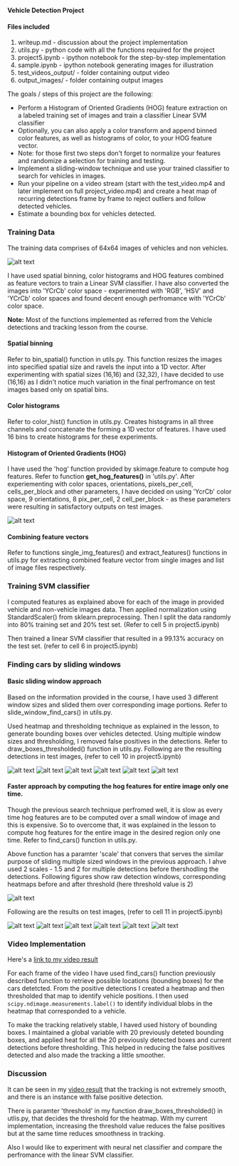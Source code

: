 **Vehicle Detection Project**

#### Files included

1. writeup.md - discussion about the project implementation
2. utils.py - python code with all the functions required for the project
3. project5.ipynb - ipython notebook for the step-by-step implementation
4. sample.ipynb - ipython notebook generating images for illustration
5. test_videos_output/ - folder containing output video
6. output_images/ - folder containing output images

The goals / steps of this project are the following:

* Perform a Histogram of Oriented Gradients (HOG) feature extraction on a labeled training set of images and train a classifier Linear SVM classifier
* Optionally, you can also apply a color transform and append binned color features, as well as histograms of color, to your HOG feature vector. 
* Note: for those first two steps don't forget to normalize your features and randomize a selection for training and testing.
* Implement a sliding-window technique and use your trained classifier to search for vehicles in images.
* Run your pipeline on a video stream (start with the test_video.mp4 and later implement on full project_video.mp4) and create a heat map of recurring detections frame by frame to reject outliers and follow detected vehicles.
* Estimate a bounding box for vehicles detected.

[//]: # (Image References)
[image1]: ./examples/car_not_car.png
[image2]: ./examples/HOG_example.jpg

[image3]: ./output_images/test1_sliding_window.jpg
[image4]: ./output_images/test2_sliding_window.jpg
[image5]: ./output_images/test3_sliding_window.jpg
[image6]: ./output_images/test4_sliding_window.jpg
[image7]: ./output_images/test5_sliding_window.jpg
[image8]: ./output_images/test6_sliding_window.jpg

[image9]: ./output_images/test1.jpg
[image10]: ./output_images/test2.jpg
[image11]: ./output_images/test3.jpg
[image12]: ./output_images/test4.jpg
[image13]: ./output_images/test5.jpg
[image14]: ./output_images/test6.jpg

[image15]: ./examples/heatmap_det_thresh.JPG

[video1]: ./project_video.mp4

### Training Data

The training data comprises of 64x64 images of vehicles and non vehicles.

![alt text][image1]

I have used spatial binning, color histograms and HOG features combined as feature vectors to train a Linear SVM classifier. I have also converted the images into 'YCrCb' color space - experimented with 'RGB', 'HSV' and 'YCrCb' color spaces and found decent enough perfromance with 'YCrCb' color space.

**Note:** Most of the functions implemented as referred from the Vehicle detections and tracking lesson from the course.

#### Spatial binning

Refer to bin_spatial() function in utils.py. This function resizes the images into specified spatial size and ravels the input into a 1D vector. After experimenting with spatial sizes (16,16) and (32,32), I have decided to use (16,16) as I didn't notice much variation in the final perfromance on test images based only on spatial bins.

#### Color histograms

Refer to color_hist() function in utils.py. Creates histograms in all three channels and concatenate the forming a 1D vector of features. I have used 16 bins to create histograms for these experiments.

#### Histogram of Oriented Gradients (HOG)

I have used the 'hog' function provided by skimage.feature to compute hog features. Refer to function **get_hog_features()** in 'utils.py'. After experiementing with color spaces, orientations, pixels_per_cell, cells_per_block and other parameters, I have decided on using 'YcrCb' color space, 9 orientations, 8 pix_per_cell, 2 cell_per_block - as these parameters were resulting in satisfactory outputs on test images.

![alt text][image2]

#### Combining feature vectors

Refer to functions single_img_features() and extract_features() functions in utils.py for extracting combined feature vector from single images and list of image files respectively.


### Training SVM classifier

I computed features as explained above for each of the image in provided vehicle and non-vehicle images data. Then applied normalization using StandardScaler() from sklearn.preprocessing. Then I split the data randomly into 80% training set and 20% test set. (Refer to cell 5 in project5.ipynb)

Then trained a linear SVM classifier that resulted in a 99.13% accuracy on the test set. (refer to cell 6 in project5.ipynb)

### Finding cars by sliding windows

#### Basic sliding window approach

Based on the information provided in the course, I have used 3 different window sizes and slided them over corresponding image portions. Refer to slide_window_find_cars() in utils.py.

Used heatmap and thresholding technique as explained in the lesson, to generate bounding boxes over vehicles detected. Using multiple window sizes and thresholding, I removed false positives in the detections. Refer to draw_boxes_thresholded() function in utils.py. Following are the resulting detections in test images, (refer to cell 10 in project5.ipynb)

![alt text][image3]
![alt text][image4]
![alt text][image5]
![alt text][image6]
![alt text][image7]
![alt text][image8]

#### Faster approach by computing the hog features for entire image only one time.

Though the previous search technique perfromed well, it is slow as every time hog features are to be computed over a small window of image and this is expensive. So to overcome that, it was explained in the lesson to compute hog features for the entire image in the desired region only one time. Refer to find_cars() function in utils.py.

Above function has a paramter 'scale' that convers that serves the similar purpose of sliding multiple sized windows in the previous approach. I ahve used 2 scales - 1.5 and 2 for multiple detections before thershodling the detections. Following figures show raw detection windows, corresponding heatmaps before and after threshold (here threshold value is 2)

![alt text][image15]

Following are the results on test images, (refer to cell 11 in project5.ipynb)

![alt text][image9]
![alt text][image10]
![alt text][image11]
![alt text][image12]
![alt text][image13]
![alt text][image14]

### Video Implementation

Here's a [link to my video result](./test_videos_output/project_video.mp4)

For each frame of the video I have used find_cars() function previously described function to retrieve possible locations (bounding boxes) for the cars detetcted. From the positive detections I created a heatmap and then thresholded that map to identify vehicle positions. I then used `scipy.ndimage.measurements.label()` to identify individual blobs in the heatmap that corresponded to a vehicle.

To make the tracking relatively stable, I haved used history of bounding boxes. I maintained a global variable with 20 previously deteted bounding boxes, and applied heat for all the 20 previously detected boxes and current detections before thresholding. This helped in reducing the false positives detected and also made the tracking a little smoother.

### Discussion

It can be seen in my [video result](./test_videos_output/project_video.mp4) that the tracking is not extremely smooth, and there is an instance with false positive detection. 

There is paramter 'threshold' in my function draw_boxes_thresholded() in utlis.py, that decides the threshold for the heatmap. With my current implementation, increasing the threshold value reduces the false positives but at the same time reduces smoothness in tracking. 

Also I would like to experiment with neural net classifier and compare the perfromance with the linear SVM classifier.

